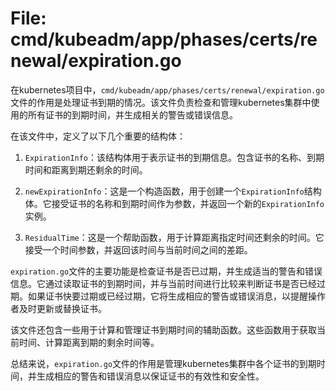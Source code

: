# File: cmd/kubeadm/app/phases/certs/renewal/expiration.go

在kubernetes项目中，`cmd/kubeadm/app/phases/certs/renewal/expiration.go`文件的作用是处理证书到期的情况。该文件负责检查和管理kubernetes集群中使用的所有证书的到期时间，并生成相关的警告或错误信息。

在该文件中，定义了以下几个重要的结构体：

1. `ExpirationInfo`：该结构体用于表示证书的到期信息。包含证书的名称、到期时间和距离到期还剩余的时间。

2. `newExpirationInfo`：这是一个构造函数，用于创建一个`ExpirationInfo`结构体。它接受证书的名称和到期时间作为参数，并返回一个新的`ExpirationInfo`实例。

3. `ResidualTime`：这是一个帮助函数，用于计算距离指定时间还剩余的时间。它接受一个时间参数，并返回该时间与当前时间之间的差距。

`expiration.go`文件的主要功能是检查证书是否已过期，并生成适当的警告和错误信息。它通过读取证书的到期时间，并与当前时间进行比较来判断证书是否已经过期。如果证书快要过期或已经过期，它将生成相应的警告或错误消息，以提醒操作者及时更新或替换证书。

该文件还包含一些用于计算和管理证书到期时间的辅助函数。这些函数用于获取当前时间、计算距离到期的剩余时间等。

总结来说，`expiration.go`文件的作用是管理kubernetes集群中各个证书的到期时间，并生成相应的警告和错误消息以保证证书的有效性和安全性。

